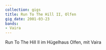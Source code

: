 ```yaml
---
collection: gigs
title: Run To The Hill II, Olfen
gig_date: 2001-03-23
bands:
- Vaira
---
```

Run To The Hill II im Hügelhaus Olfen, mit Vaira